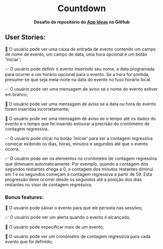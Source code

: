 # <center> Countdown <center>

**<center>Desafio do repositório do [App Ideas](https://github.com/florinpop17/app-ideas) no GitHub </center>**

## User Stories: 

  🔲 O usuário pode ver uma caixa de entrada de evento contendo um campo de nome de evento, um campo de data, uma hora opcional e um botão 'Iniciar';
  
  ✅ O usuário pode definir o evento inserindo seu nome, a data programada para ocorrer e um horário opcional para o evento. Se a hora for omitida, presume-se que seja meia-noite na data do evento no fuso horário local.
  
  ✅ O usuário pode ver uma mensagem de aviso se o nome do evento estiver em branco;

  🔲 O usuário pode ver uma mensagem de aviso se a data ou hora do evento forem inseridas incorretamente;

  🔲 O usuário pode ver uma mensagem de aviso se o tempo até os dados do evento e o tempo que foi inserido estourar a precisão do cronômetro de contagem regressiva.

  ✅ O usuário pode clicar no botão 'Iniciar' para ver a contagem regressiva começar exibindo os dias, horas, minutos e segundos até que o evento ocorra.

  ✅ O usuário pode ver os elementos no cronômetro de contagem regressiva que diminuem automaticamente. Por exemplo, quando a contagem dos segundos restantes chega a 0, a contagem dos minutos restantes diminui em 1 e os segundos começam a contagem regressiva a partir de 59. Esta progressão deve ocorrer desde os segundos até a posição dos dias restantes no visor de contagem regressiva;
 
### Bonus features: 
  🔲 O usuário pode salvar o evento para que ele persista nas sessões;

  ✅ O usuário pode ver um alerta quando o evento é alcançado;

  🔲 O usuário pode especificar mais de um evento;

  🔲 O usuário pode ver um cronômetro de contagem regressiva para cada evento que foi definido;